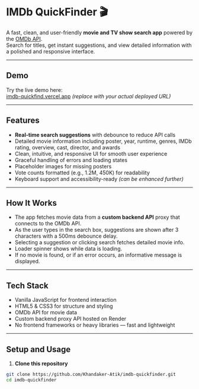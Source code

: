 # IMDb QuickFinder 🎬

A fast, clean, and user-friendly **movie and TV show search app** powered by the [OMDb API](https://www.omdbapi.com/).  
Search for titles, get instant suggestions, and view detailed information with a polished and responsive interface.

---

## Demo

Try the live demo here:  
[imdb-quickfind.vercel.app](https://imdb-quickfinder.vercel.app) *(replace with your actual deployed URL)*

---

## Features

- **Real-time search suggestions** with debounce to reduce API calls  
- Detailed movie information including poster, year, runtime, genres, IMDb rating, overview, cast, director, and awards  
- Clean, intuitive, and responsive UI for smooth user experience  
- Graceful handling of errors and loading states  
- Placeholder images for missing posters  
- Vote counts formatted (e.g., 1.2M, 450K) for readability  
- Keyboard support and accessibility-ready *(can be enhanced further)*  

---

## How It Works

- The app fetches movie data from a **custom backend API** proxy that connects to the OMDb API.  
- As the user types in the search box, suggestions are shown after 3 characters with a 500ms debounce delay.  
- Selecting a suggestion or clicking search fetches detailed movie info.  
- Loader spinner shows while data is loading.  
- If no movie is found, or if an error occurs, an informative message is displayed.  

---

## Tech Stack

- Vanilla JavaScript for frontend interaction  
- HTML5 & CSS3 for structure and styling  
- OMDb API for movie data  
- Custom backend proxy API hosted on Render
- No frontend frameworks or heavy libraries — fast and lightweight  

---

## Setup and Usage

1. **Clone this repository**

```bash
git clone https://github.com/Khandaker-Atik/imdb-quickfinder.git
cd imdb-quickfinder
